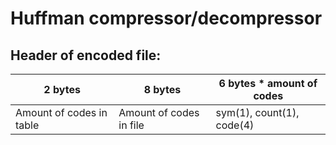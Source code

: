 # Huffman compressor/decompressor

## Header of encoded file:
| 2 bytes                    | 8 bytes                         | 6 bytes * amount of codes  |
| -------------------------- | ------------------------------- | -------------------------- |
| Amount of codes in table   | Amount of codes in file         | sym(1), count(1), code(4)  |

